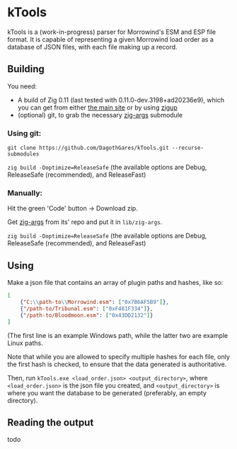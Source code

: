 # kTools
kTools is a (work-in-progress) parser for Morrowind's ESM and ESP file format. It is capable of representing a given Morrowind load order as a database of JSON files, with each file making up a record.

## Building
You need:
- A build of Zig 0.11 (last tested with 0.11.0-dev.3198+ad20236e9), which you can get from either [the main site](https://ziglang.org/download/) or by using [zigup](https://github.com/marler8997/zigup)
- (optional) git, to grab the necessary [zig-args](https://github.com/MasterQ32/zig-args) submodule

### Using git:

``git clone https://github.com/DagothGares/kTools.git --recurse-submodules``

``zig build -Doptimize=ReleaseSafe`` (the available options are Debug, ReleaseSafe (recommended), and ReleaseFast)

### Manually:
Hit the green 'Code' button -> Download zip.

Get [zig-args](https://github.com/MasterQ32/zig-args) from its' repo and put it in ``lib/zig-args``.

``zig build -Doptimize=ReleaseSafe`` (the available options are Debug, ReleaseSafe (recommended), and ReleaseFast)

## Using

Make a json file that contains an array of plugin paths and hashes, like so:
```json
[
    {"C:\\path-to\\Morrowind.esm": ["0x7B6AF5B9"]},
    {"/path-to/Tribunal.esm": ["0xF481F334"]},
    {"/path-to/Bloodmoon.esm": ["0x43DD2132"]}
]
```
(The first line is an example Windows path, while the latter two are example Linux paths.

Note that while you are allowed to specify multiple hashes for each file, only the first hash is checked, to ensure that the data generated is authoritative.

Then, run ``kTools.exe <load_order.json> <output_directory>``, where ``<load_order.json>`` is the json file you created, and ``<output_directory>`` is where you want the database to be generated (preferably, an empty directory).

## Reading the output
todo
